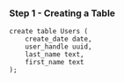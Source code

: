 ### Step 1 - Creating a Table

```
create table Users (
    create_date date,
    user_handle uuid,
    last_name text,
    first_name text
);
```